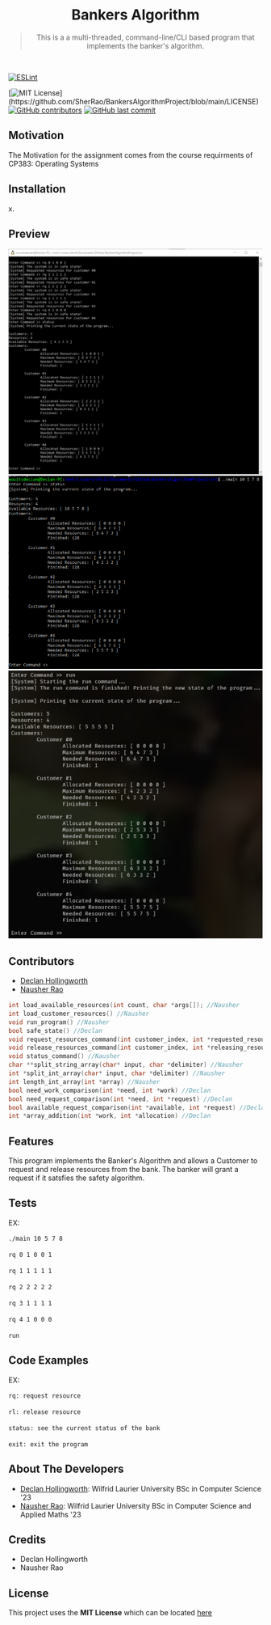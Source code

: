 <h1 align="center"> 
  Bankers Algorithm
</h1>

<blockquote align="center">
  This is a a multi-threaded, command-line/CLI based program that implements the banker's algorithm.
</blockquote>

<br/>

[![ESLint](https://github.com/SherRao/CP-317/actions/workflows/eslint.yml/badge.svg)](https://github.com/SherRao/BankersAlgorithmProject/actions/workflows/eslint.yml)

[![MIT License](https://img.shields.io/apm/l/atomic-design-ui.svg?)](https://github.com/SherRao/BankersAlgorithmProject/blob/main/LICENSE)
[![GitHub contributors](https://img.shields.io/github/contributors/SherRao/BankersAlgorithmProject.svg?style=flat)](https://github.com/SherRao/BankersAlgorithmProject/graphs/contributors)
[![GitHub last commit](https://img.shields.io/github/last-commit/SherRao/BankersAlgorithmProject.svg?style=flat)](https://github.com/SherRao/BankersAlgorithmProject/commits/main)

## Motivation
The Motivation for the assignment comes from the course requirments of CP383: Operating Systems

## Installation
x.

## Preview 
![rqCommand](/src/Pictures/rqCommand.png)
![statusCommand](/src/Pictures/StatusCommand.png)
![rlCommand](/src/Pictures/runCommand.png)

## Contributors
- [Declan Hollingworth](https://github.com/wowitsdeclan)<br/>
- [Nausher Rao](https://www.github.com/sherrao)<br/>

```c
int load_available_resources(int count, char *args[]); //Nausher
int load_customer_resources() //Nausher
void run_program() //Nausher
bool safe_state() //Declan
void request_resources_command(int customer_index, int *requested_resources) //Nausher
void release_resources_command(int customer_index, int *releasing_resources) //Nausher
void status_command() //Nausher
char **split_string_array(char* input, char *delimiter) //Nausher
int *split_int_array(char* input, char *delimiter) //Nausher
int length_int_array(int *array) //Nausher
bool need_work_comparison(int *need, int *work) //Declan
bool need_request_comparison(int *need, int *request) //Declan
bool available_request_comparison(int *available, int *request) //Declan
int *array_addition(int *work, int *allocation) //Declan
```

## Features
This program implements the Banker's Algorithm and allows a Customer to request and release resources from the bank. The banker will grant a request if it satsfies the safety algorithm.

## Tests
EX: 
    
    ./main 10 5 7 8

    rq 0 1 0 0 1

    rq 1 1 1 1 1

    rq 2 2 2 2 2

    rq 3 1 1 1 1

    rq 4 1 0 0 0

    run

## Code Examples
EX: 
    
    rq: request resource

    rl: release resource

    status: see the current status of the bank

    exit: exit the program

## About The Developers 
- [Declan Hollingworth](https://github.com/wowitsdeclan): Wilfrid Laurier University BSc in Computer Science '23<br/>
- [Nausher Rao](https://www.github.com/sherrao): Wilfrid Laurier University BSc in Computer Science and Applied Maths '23<br/>

## Credits
- Declan Hollingworth
- Nausher Rao

## License
This project uses the **MIT License** which can be located [here](https://github.com/SherRao/BankersAlgorithmProject/blob/main/LICENSE)
